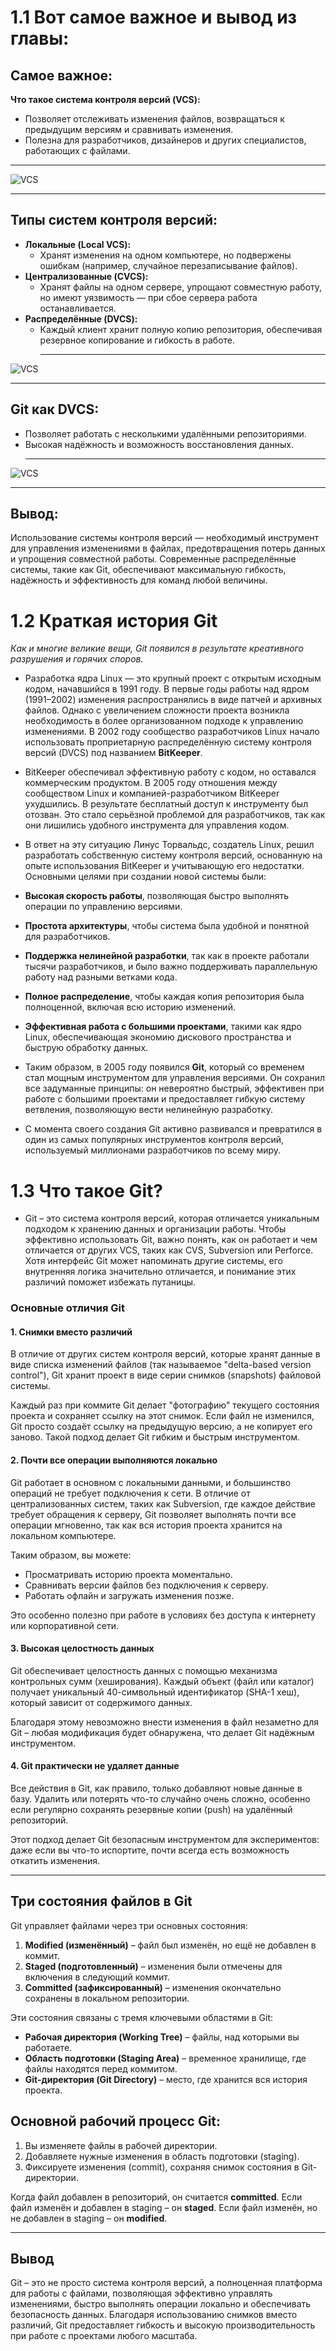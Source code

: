 # 1.1 Вот самое важное и вывод из главы:  

## **Самое важное:**  
**Что такое система контроля версий (VCS):**  
   - Позволяет отслеживать изменения файлов, возвращаться к предыдущим версиям и сравнивать изменения.  
   - Полезна для разработчиков, дизайнеров и других специалистов, работающих с файлами.
___
![VCS](https://git-scm.com/book/en/v2/images/local.png)
___

##  **Типы систем контроля версий:**  
   - **Локальные (Local VCS):**  
     - Хранят изменения на одном компьютере, но подвержены ошибкам (например, случайное перезаписывание файлов).  
   - **Централизованные (CVCS):**  
     - Хранят файлы на одном сервере, упрощают совместную работу, но имеют уязвимость — при сбое сервера работа останавливается.  
   - **Распределённые (DVCS):**  
     - Каждый клиент хранит полную копию репозитория, обеспечивая резервное копирование и гибкость в работе.
       ___
       

![VCS](https://git-scm.com/book/en/v2/images/centralized.png)
___

##  **Git как DVCS:**  
   - Позволяет работать с несколькими удалёнными репозиториями.  
   - Высокая надёжность и возможность восстановления данных.
     ___
     
![VCS](https://git-scm.com/book/en/v2/images/distributed.png)
___

## **Вывод:**  
Использование системы контроля версий — необходимый инструмент для управления изменениями в файлах, предотвращения потерь данных и упрощения совместной работы. Современные распределённые системы, такие как Git, обеспечивают максимальную гибкость, надёжность и эффективность для команд любой величины.

 # 1.2 Краткая история Git

*Как и многие великие вещи, Git появился в результате креативного разрушения и горячих споров.*

- Разработка ядра Linux — это крупный проект с открытым исходным кодом, начавшийся в 1991 году. В первые годы работы над ядром (1991–2002) изменения распространялись в виде патчей и архивных файлов. Однако с увеличением сложности проекта возникла необходимость в более организованном подходе к управлению изменениями. В 2002 году сообщество разработчиков Linux начало использовать проприетарную распределённую систему контроля версий (DVCS) под названием **BitKeeper**.  

- BitKeeper обеспечивал эффективную работу с кодом, но оставался коммерческим продуктом. В 2005 году отношения между сообществом Linux и компанией-разработчиком BitKeeper ухудшились. В результате бесплатный доступ к инструменту был отозван. Это стало серьёзной проблемой для разработчиков, так как они лишились удобного инструмента для управления кодом.  

- В ответ на эту ситуацию Линус Торвальдс, создатель Linux, решил разработать собственную систему контроля версий, основанную на опыте использования BitKeeper и учитывающую его недостатки. Основными целями при создании новой системы были:  

- **Высокая скорость работы**, позволяющая быстро выполнять операции по управлению версиями.  
- **Простота архитектуры**, чтобы система была удобной и понятной для разработчиков.  
- **Поддержка нелинейной разработки**, так как в проекте работали тысячи разработчиков, и было важно поддерживать параллельную работу над разными ветками кода.  
- **Полное распределение**, чтобы каждая копия репозитория была полноценной, включая всю историю изменений.  
- **Эффективная работа с большими проектами**, такими как ядро Linux, обеспечивающая экономию дискового пространства и быструю обработку данных.  

- Таким образом, в 2005 году появился **Git**, который со временем стал мощным инструментом для управления версиями. Он сохранил все задуманные принципы: он невероятно быстрый, эффективен при работе с большими проектами и предоставляет гибкую систему ветвления, позволяющую вести нелинейную разработку.  

- С момента своего создания Git активно развивался и превратился в один из самых популярных инструментов контроля версий, используемый миллионами разработчиков по всему миру.



# 1.3 Что такое Git?

- Git – это система контроля версий, которая отличается уникальным подходом к хранению данных и организации работы. Чтобы эффективно использовать Git, важно понять, как он работает и чем отличается от других VCS, таких как CVS, Subversion или Perforce. Хотя интерфейс Git может напоминать другие системы, его внутренняя логика значительно отличается, и понимание этих различий поможет избежать путаницы.  

### **Основные отличия Git**  

#### **1. Снимки вместо различий**  
В отличие от других систем контроля версий, которые хранят данные в виде списка изменений файлов (так называемое "delta-based version control"), Git хранит проект в виде серии снимков (snapshots) файловой системы.  

Каждый раз при коммите Git делает "фотографию" текущего состояния проекта и сохраняет ссылку на этот снимок. Если файл не изменился, Git просто создаёт ссылку на предыдущую версию, а не копирует его заново. Такой подход делает Git гибким и быстрым инструментом.  

#### **2. Почти все операции выполняются локально**  
Git работает в основном с локальными данными, и большинство операций не требует подключения к сети. В отличие от централизованных систем, таких как Subversion, где каждое действие требует обращения к серверу, Git позволяет выполнять почти все операции мгновенно, так как вся история проекта хранится на локальном компьютере.  

Таким образом, вы можете:  
- Просматривать историю проекта моментально.  
- Сравнивать версии файлов без подключения к серверу.  
- Работать офлайн и загружать изменения позже.  

Это особенно полезно при работе в условиях без доступа к интернету или корпоративной сети.  

#### **3. Высокая целостность данных**  
Git обеспечивает целостность данных с помощью механизма контрольных сумм (хеширования). Каждый объект (файл или каталог) получает уникальный 40-символьный идентификатор (SHA-1 хеш), который зависит от содержимого данных.  

Благодаря этому невозможно внести изменения в файл незаметно для Git – любая модификация будет обнаружена, что делает Git надёжным инструментом.  

#### **4. Git практически не удаляет данные**  
Все действия в Git, как правило, только добавляют новые данные в базу. Удалить или потерять что-то случайно очень сложно, особенно если регулярно сохранять резервные копии (push) на удалённый репозиторий.  

Этот подход делает Git безопасным инструментом для экспериментов: даже если вы что-то испортите, почти всегда есть возможность откатить изменения.  

---

## **Три состояния файлов в Git**  
Git управляет файлами через три основных состояния:  

1. **Modified (изменённый)** – файл был изменён, но ещё не добавлен в коммит.  
2. **Staged (подготовленный)** – изменения были отмечены для включения в следующий коммит.  
3. **Committed (зафиксированный)** – изменения окончательно сохранены в локальном репозитории.  

Эти состояния связаны с тремя ключевыми областями в Git:  

- **Рабочая директория (Working Tree)** – файлы, над которыми вы работаете.  
- **Область подготовки (Staging Area)** – временное хранилище, где файлы находятся перед коммитом.  
- **Git-директория (Git Directory)** – место, где хранится вся история проекта.  

## **Основной рабочий процесс Git:**  

1. Вы изменяете файлы в рабочей директории.  
2. Добавляете нужные изменения в область подготовки (staging).  
3. Фиксируете изменения (commit), сохраняя снимок состояния в Git-директории.  

Когда файл добавлен в репозиторий, он считается **committed**. Если файл изменён и добавлен в staging – он **staged**. Если файл изменён, но не добавлен в staging – он **modified**.  

---

## **Вывод**  
Git – это не просто система контроля версий, а полноценная платформа для работы с файлами, позволяющая эффективно управлять изменениями, быстро выполнять операции локально и обеспечивать безопасность данных. Благодаря использованию снимков вместо различий, Git предоставляет гибкость и высокую производительность при работе с проектами любого масштаба.
